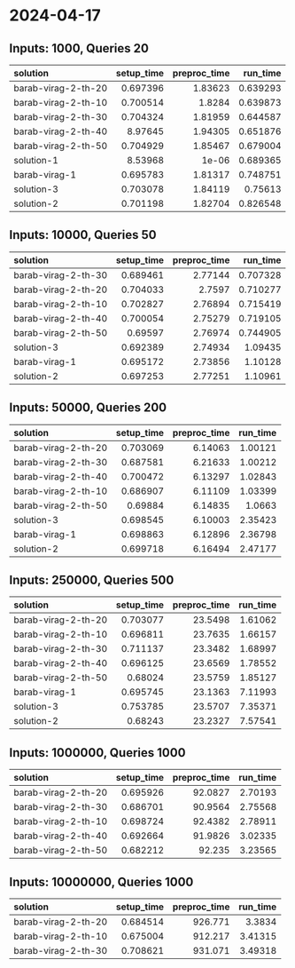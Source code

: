 # 2024-04-17

## Inputs: 1000, Queries 20

| solution            |   setup_time |   preproc_time |   run_time |
|:--------------------|-------------:|---------------:|-----------:|
| barab-virag-2-th-20 |     0.697396 |        1.83623 |   0.639293 |
| barab-virag-2-th-10 |     0.700514 |        1.8284  |   0.639873 |
| barab-virag-2-th-30 |     0.704324 |        1.81959 |   0.644587 |
| barab-virag-2-th-40 |     8.97645  |        1.94305 |   0.651876 |
| barab-virag-2-th-50 |     0.704929 |        1.85467 |   0.679004 |
| solution-1          |     8.53968  |        1e-06   |   0.689365 |
| barab-virag-1       |     0.695783 |        1.81317 |   0.748751 |
| solution-3          |     0.703078 |        1.84119 |   0.75613  |
| solution-2          |     0.701198 |        1.82704 |   0.826548 |

## Inputs: 10000, Queries 50

| solution            |   setup_time |   preproc_time |   run_time |
|:--------------------|-------------:|---------------:|-----------:|
| barab-virag-2-th-30 |     0.689461 |        2.77144 |   0.707328 |
| barab-virag-2-th-20 |     0.704033 |        2.7597  |   0.710277 |
| barab-virag-2-th-10 |     0.702827 |        2.76894 |   0.715419 |
| barab-virag-2-th-40 |     0.700054 |        2.75279 |   0.719105 |
| barab-virag-2-th-50 |     0.69597  |        2.76974 |   0.744905 |
| solution-3          |     0.692389 |        2.74934 |   1.09435  |
| barab-virag-1       |     0.695172 |        2.73856 |   1.10128  |
| solution-2          |     0.697253 |        2.77251 |   1.10961  |

## Inputs: 50000, Queries 200

| solution            |   setup_time |   preproc_time |   run_time |
|:--------------------|-------------:|---------------:|-----------:|
| barab-virag-2-th-20 |     0.703069 |        6.14063 |    1.00121 |
| barab-virag-2-th-30 |     0.687581 |        6.21633 |    1.00212 |
| barab-virag-2-th-40 |     0.700472 |        6.13297 |    1.02843 |
| barab-virag-2-th-10 |     0.686907 |        6.11109 |    1.03399 |
| barab-virag-2-th-50 |     0.69884  |        6.14835 |    1.0663  |
| solution-3          |     0.698545 |        6.10003 |    2.35423 |
| barab-virag-1       |     0.698863 |        6.12896 |    2.36798 |
| solution-2          |     0.699718 |        6.16494 |    2.47177 |

## Inputs: 250000, Queries 500

| solution            |   setup_time |   preproc_time |   run_time |
|:--------------------|-------------:|---------------:|-----------:|
| barab-virag-2-th-20 |     0.703077 |        23.5498 |    1.61062 |
| barab-virag-2-th-10 |     0.696811 |        23.7635 |    1.66157 |
| barab-virag-2-th-30 |     0.711137 |        23.3482 |    1.68997 |
| barab-virag-2-th-40 |     0.696125 |        23.6569 |    1.78552 |
| barab-virag-2-th-50 |     0.68024  |        23.5759 |    1.85127 |
| barab-virag-1       |     0.695745 |        23.1363 |    7.11993 |
| solution-3          |     0.753785 |        23.5707 |    7.35371 |
| solution-2          |     0.68243  |        23.2327 |    7.57541 |

## Inputs: 1000000, Queries 1000

| solution            |   setup_time |   preproc_time |   run_time |
|:--------------------|-------------:|---------------:|-----------:|
| barab-virag-2-th-20 |     0.695926 |        92.0827 |    2.70193 |
| barab-virag-2-th-30 |     0.686701 |        90.9564 |    2.75568 |
| barab-virag-2-th-10 |     0.698724 |        92.4382 |    2.78911 |
| barab-virag-2-th-40 |     0.692664 |        91.9826 |    3.02335 |
| barab-virag-2-th-50 |     0.682212 |        92.235  |    3.23565 |

## Inputs: 10000000, Queries 1000

| solution            |   setup_time |   preproc_time |   run_time |
|:--------------------|-------------:|---------------:|-----------:|
| barab-virag-2-th-20 |     0.684514 |        926.771 |    3.3834  |
| barab-virag-2-th-10 |     0.675004 |        912.217 |    3.41315 |
| barab-virag-2-th-30 |     0.708621 |        931.071 |    3.49318 |